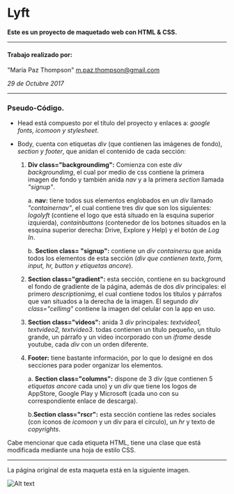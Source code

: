 # Lyft

**Este es un proyecto de maquetado web con HTML & CSS.**

***

#### Trabajo realizado por:
 "María Paz Thompson" <m.paz.thompson@gmail.com>

*29 de Octubre 2017*

***

### Pseudo-Código.

 - Head está compuesto por el título del proyecto y enlaces a: *google fonts, icomoon y stylesheet*.

 -  Body, cuenta con etiquetas *div* (que contienen las imágenes de fondo), *section y footer*, que anidan el contenido de cada sección:

	1. **Div class="backgroundimg":** Comienza con este *div* *backgroundimg*, el cual por medio de css contiene la primera imagen de fondo y también anida *nav* y a la primera *section* llamada *"signup"*.

		a. **nav:** tiene todos sus elementos englobados en un *div* llamado *"containernav"*, el cual contiene tres div que son los siguientes: *logolyft* (contiene el logo que está situado en la esquina superior izquierda), *containbuttons* (contenedor de los botones situados en la esquina superior derecha: Drive, Explore y Help) y el botón de *Log In*.

		b. **Section class= "signup":** contiene un *div containersu* que anida todos los elementos de esta sección (*div que contienen texto, form, input, hr, button y etiquetas ancore*).

	2. **Section class="gradient":** esta sección, contiene en su background el fondo de gradiente de la página, además de dos *div* principales: el primero *descriptionimg*, el cual contiene todos los títulos y párrafos que van situados a la derecha de la imagen. El segundo *div class="cellimg"* contiene la imagen del celular con la app en uso.

  	3. **Section class="videos":** anida 3 *div* principales: *textvideo1, textvideo2, textvideo3*. todas contienen un título pequeño, un título grande, un párrafo y un video incorporado con un *iframe* desde youtube, cada *div* con un orden diferente.

   	4. **Footer:** tiene bastante información, por lo que lo designé en dos secciones para poder organizar los elementos.

		a. **Section class="columns":** dispone de 3 *div* (que contienen 5 *etiquetas ancore* cada uno) y un *div* que tiene los logos de AppStore, Google Play y Microsoft (cada uno con su correspondiente enlace de descarga).
		
		b.**Section class="rscr":** esta sección contiene las redes sociales (con íconos de *icomoon* y un div para el círculo), un *hr* y texto de *copyrights*.

Cabe mencionar que cada etiqueta HTML, tiene una clase que está modificada mediante una hoja de estilo CSS.
***

La página original de esta maqueta está en la siguiente imagen.

![Alt text](https://image.ibb.co/kHdq6R/fullpage.png)
